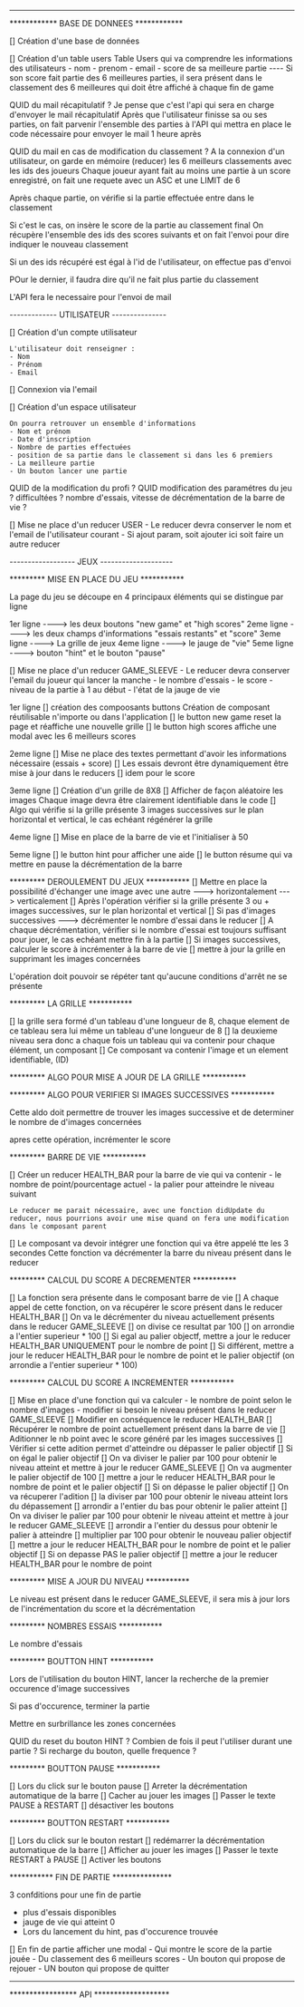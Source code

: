 

*****************************************
************ BASE DE DONNEES ************ 

[] Création d'une base de données

[] Création d'un table users
    Table Users qui va comprendre les informations des utilisateurs
    - nom
    - prenom
    - email
    - score de sa meilleure partie ---- Si son score fait partie des 6 meilleures parties, il sera présent dans le classement des 6 meilleures qui doit être affiché à chaque fin de game


QUID du mail récapitulatif ?
Je pense que c'est l'api qui sera en charge d'envoyer le mail récapitulatif
Après que l'utilisateur finisse sa ou ses parties, on fait parvenir l'ensemble des parties à l'API qui mettra en place le code nécessaire pour envoyer le mail 1 heure après


QUID du mail en cas de modification du classement ?
A la connexion d'un utilisateur, on garde en mémoire (reducer) les 6 meilleurs classements avec les ids des joueurs
Chaque joueur ayant fait au moins une partie à un score enregistré, on fait une requete avec un ASC et une LIMIT de 6

Après chaque partie, on vérifie si la partie effectuée entre dans le classement

Si c'est le cas, on insère le score de la partie au classement final
On récupère l'ensemble des ids des scores suivants et on fait l'envoi pour dire indiquer le nouveau classement

Si un des ids récupéré est égal à l'id de l'utilisateur, on effectue pas d'envoi

POur le dernier, il faudra dire qu'il ne fait plus partie du classement

L'API fera le necessaire pour l'envoi de mail



------------- UTILISATEUR ---------------

[] Création d'un compte utilisateur

    L'utilisateur doit renseigner :
    - Nom 
    - Prénom
    - Email

[] Connexion via l'email

[] Création d'un espace utilisateur

    On pourra retrouver un ensemble d'informations
    - Nom et prénom
    - Date d'inscription
    - Nombre de parties effectuées
    - position de sa partie dans le classement si dans les 6 premiers
    - La meilleure partie
    - Un bouton lancer une partie



QUID de la modification du profi ?
QUID modification des paramétres du jeu ? difficultées ? nombre d'essais, vitesse de décrémentation de la barre de vie ?

[] Mise ne place d'un reducer USER
    - Le reducer devra conserver le nom et l'email de l'utilisateur courant
    - Si ajout param, soit ajouter ici soit faire un autre reducer


------------------ JEUX --------------------

********* MISE EN PLACE DU JEU ***********

La page du jeu se découpe en 4 principaux éléments qui se distingue par ligne

1er ligne ----> les deux boutons "new game" et "high scores"
2eme ligne ----> les deux champs d'informations "essais restants" et "score"
3eme ligne ----> La grille de jeux
4eme ligne ----> le jauge de "vie"
5eme ligne ----> bouton "hint" et le bouton "pause"

[] Mise ne place d'un reducer GAME_SLEEVE
    - Le reducer devra conserver l'email du joueur qui lancer la manche
    - le nombre d'essais
    - le score
    - niveau de la partie à 1 au début
    - l'état de la jauge de vie

1er ligne
[] création des compoosants buttons
    Création de composant réutilisable n'importe ou dans l'application
[] le button new game reset la page et réaffiche une nouvelle grille
[] le button high scores affiche une modal avec les 6 meilleurs scores

2eme ligne
[] Mise ne place des textes permettant d'avoir les informations nécessaire (essais + score)
[] Les essais devront être dynamiquement être mise à jour dans le reducers
[] idem pour le score

3eme ligne
[] Création d'un grille de 8X8
[] Afficher de façon aléatoire les images
    Chaque image devra être clairement identifiable dans le code
[] Algo qui vérifie si la grille présente 3 images successives sur le plan horizontal et vertical, le cas echéant régénérer la grille

4eme ligne
[] Mise en place de la barre de vie et l'initialiser à 50

5eme ligne
[] le button hint pour afficher une aide
[] le button résume qui va mettre en pause la décrémentation de la barre


********* DEROULEMENT DU JEUX ***********
[] Mettre en place la possibilité d'échanger une image avec une autre
    ---> horizontalement
    ---> verticalement
[] Après l'opération vérifier si la grille présente 3 ou + images successives, sur le plan horizontal et vertical
[] Si pas d'images successives ---> décrémenter le nombre d'essai dans le reducer
[] A chaque décrémentation, vérifier si le nombre d'essai est toujours suffisant pour jouer, le cas echéant mettre fin à la partie
[] Si images successives, calculer le score à incrémenter à la barre de vie
[] mettre à jour la grille en supprimant les images concernées 

L'opération doit pouvoir se répéter tant qu'aucune conditions d'arrêt ne se présente


********* LA GRILLE ***********

[] la grille sera formé d'un tableau d'une longueur de 8, chaque element de ce tableau sera lui même un tableau d'une longueur de 8
[] la deuxieme niveau sera donc a chaque fois un tableau qui va contenir pour chaque élément, un composant
[] Ce composant va contenir l'image et un element identifiable, (ID)

********* ALGO POUR MISE A JOUR DE LA GRILLE ***********



********* ALGO POUR VERIFIER SI IMAGES SUCCESSIVES  ***********

Cette aldo doit permettre de trouver les images successive et de determiner le nombre de d'images concernées

apres cette opération, incrémenter le score


********* BARRE DE VIE ***********

[] Créer un reducer HEALTH_BAR pour la barre de vie qui va contenir
    - le nombre de point/pourcentage actuel
    - la palier pour atteindre le niveau suivant

    Le reducer me parait nécessaire, avec une fonction didUpdate du reducer, nous pourrions avoir une mise quand on fera une modification dans le composant parent

[] Le composant va devoir intégrer une fonction qui va être appelé tte les 3 secondes
    Cette fonction va décrémenter la barre du niveau présent dans le reducer


********* CALCUL DU SCORE A DECREMENTER ***********

[] La fonction sera présente dans le composant barre de vie
    [] A chaque appel de cette fonction, on va récupérer le score présent dans le reducer HEALTH_BAR
    [] On va le décrémenter du niveau actuellement présents dans le reducer GAME_SLEEVE
        [] on divise ce resultat par 100
        [] on arrondie a l'entier superieur * 100
        [] Si egal au palier objectf, mettre a jour le reducer HEALTH_BAR UNIQUEMENT pour le nombre de point
        [] Si différent, mettre a jour le reducer HEALTH_BAR pour le nombre de point et le palier objectif (on arrondie a l'entier superieur * 100)
        

********* CALCUL DU SCORE A INCREMENTER ***********

[] Mise en place d'une fonction qui va calculer 
    - le nombre de point selon le nombre d'images
    - modifier si besoin le niveau présent dans le reducer GAME_SLEEVE
[] Modifier en conséquence le reducer HEALTH_BAR
    [] Récupérer le nombre de point actuellement présent dans la barre de vie
    [] Aditionner le nb point avec le score généré par les images successives
    [] Vérifier si cette adition permet d'atteindre ou dépasser le palier objectif
        [] Si on égal le palier objectif
            [] On va diviser le palier par 100 pour obtenir le niveau atteint et mettre à jour le reducer GAME_SLEEVE
            [] On va augmenter le palier objectif de 100
            [] mettre a jour le reducer HEALTH_BAR pour le nombre de point et le palier objectif
        [] Si on dépasse le palier objectif
            [] On va récuperer l'adition
            [] la diviser par 100 pour obtenir le niveau atteint lors du dépassement
            [] arrondir a l'entier du bas pour obtenir le palier atteint
            [] On va diviser le palier par 100 pour obtenir le niveau atteint et mettre à jour le reducer GAME_SLEEVE
            [] arrondir a l'entier du dessus pour obtenir le palier à atteindre
            [] multiplier par 100 pour obtenir le nouveau palier objectif
            [] mettre a jour le reducer HEALTH_BAR pour le nombre de point et le palier objectif
        [] Si on depasse PAS le palier objectif
            [] mettre a jour le reducer HEALTH_BAR pour le nombre de point

********* MISE A JOUR DU NIVEAU ***********

Le niveau est présent dans le reducer GAME_SLEEVE, il sera mis à jour lors de l'incrémentation du score et la décrémentation


********* NOMBRES ESSAIS ***********

Le nombre d'essais

********* BOUTTON HINT ***********

Lors de l'utilisation du bouton HINT, lancer la recherche de la premier occurence d'image successives

Si pas d'occurence, terminer la partie

Mettre en surbrillance les zones concernées

QUID du reset du bouton HINT ?
Combien de fois il peut l'utiliser durant une partie ?
Si recharge du bouton, quelle frequence ?

********* BOUTTON PAUSE ***********

[] Lors du click sur le bouton pause
    [] Arreter la décrémentation automatique de la barre
    [] Cacher au jouer les images
    [] Passer le texte PAUSE à RESTART
    [] désactiver les boutons

********* BOUTTON RESTART ***********

[] Lors du click sur le bouton restart
    [] redémarrer la décrémentation automatique de la barre
    [] Afficher au jouer les images
    [] Passer le texte RESTART à PAUSE
    [] Activer les boutons

*********** FIN DE PARTIE ***************

3 confditions pour une fin de partie
- plus d'essais disponibles
- jauge de vie qui atteint 0
- Lors du lancement du hint, pas d'occurence trouvée

[] En fin de partie afficher une modal 
    - Qui montre le score de la partie jouée
    - Du classement des 6 meilleurs scores
    - Un bouton qui propose de rejouer
    - UN bouton qui propose de quitter


*****************************************
***************** API ******************* 



    




